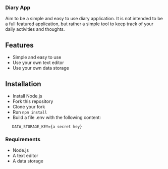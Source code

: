 ### Diary App

Aim to be a simple and easy to use diary application. It is not intended to be a full featured application, but rather a simple tool to keep track of your daily activities and thoughts.

## Features

* Simple and easy to use
* Use your own text editor
* Use your own data storage

## Installation

* Install Node.js
* Fork this repository
* Clone your fork
* Run `npm install`
* Build a file .env with the following content:

```PORT={a port number}
   DATA_STORAGE_KEY={a secret key}
```

### Requirements

* Node.js
* A text editor
* A data storage
